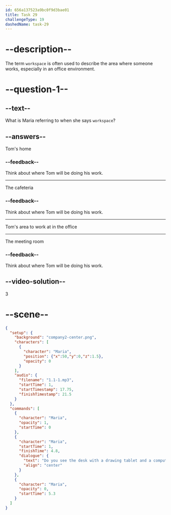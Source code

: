 ```yaml
---
id: 656a137523a9bc0f9d3bae01
title: Task 29
challengeType: 19
dashedName: task-29
---
```


<!--
AUDIO REFERENCE:
Maria: Great! Let me show you to your desk. Do you see the desk with a drawing tablet and a computer? That's your workspace.
-->

# --description--

The term `workspace` is often used to describe the area where someone works, especially in an office environment.

# --question-1--

## --text--

What is Maria referring to when she says `workspace`?

## --answers--

Tom's home

### --feedback--

Think about where Tom will be doing his work.

---

The cafeteria

### --feedback--

Think about where Tom will be doing his work.

---

Tom's area to work at in the office

---

The meeting room

### --feedback--

Think about where Tom will be doing his work.

## --video-solution--

3

# --scene--

```json
{
  "setup": {
    "background": "company2-center.png",
    "characters": [
      {
        "character": "Maria",
        "position": {"x":50,"y":0,"z":1.5},
        "opacity": 0
      }
    ],
    "audio": {
      "filename": "1.1-1.mp3",
      "startTime": 1,
      "startTimestamp": 17.75,
      "finishTimestamp": 21.5
    }
  },
  "commands": [
    {
      "character": "Maria",
      "opacity": 1,
      "startTime": 0
    },
    {
      "character": "Maria",
      "startTime": 1,
      "finishTime": 4.8,
      "dialogue": {
        "text": "Do you see the desk with a drawing tablet and a computer? That's your workspace.",
        "align": "center"
      }
    },
    {
      "character": "Maria",
      "opacity": 0,
      "startTime": 5.3
    }
  ]
}
```
